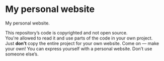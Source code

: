 # My personal website

My personal website.

This repository’s code is copyrighted and not open source.  
You're allowed to read it and use parts of the code in your own project.  
Just **don’t** copy the entire project for your own website.
Come on — make your own! You can express yourself with a personal website. Don’t use someone else’s.  
